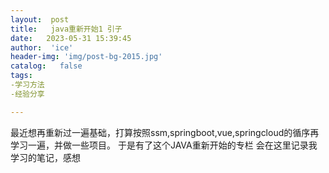 ```yaml
---
layout:  post
title:   java重新开始1 引子
date:   2023-05-31 15:39:45
author:  'ice'
header-img: 'img/post-bg-2015.jpg'
catalog:   false
tags:
-学习方法
-经验分享

---
```



最近想再重新过一遍基础，打算按照ssm,springboot,vue,springcloud的循序再学习一遍，并做一些项目。 于是有了这个JAVA重新开始的专栏 会在这里记录我学习的笔记，感想


